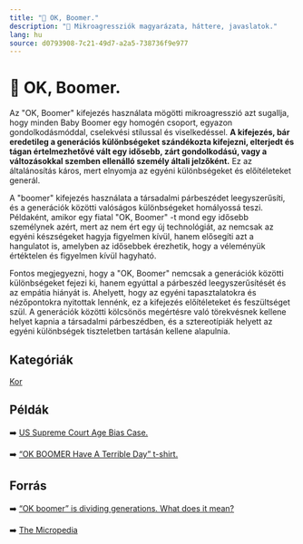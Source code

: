 ```yaml
---
title: "🚫 OK, Boomer."
description: "🚫 Mikroagressziók magyarázata, háttere, javaslatok."
lang: hu
source: d0793908-7c21-49d7-a2a5-738736f9e977
---
```


<div class="wiki-content agression-title">

# 🚫 OK, Boomer.

Az "OK, Boomer" kifejezés használata mögötti mikroagresszió azt sugallja, hogy minden Baby Boomer egy homogén csoport, egyazon gondolkodásmóddal, cselekvési stílussal és viselkedéssel. **A kifejezés, bár eredetileg a generációs különbségeket szándékozta kifejezni, elterjedt és tágan értelmezhetővé vált egy idősebb, zárt gondolkodású, vagy a változásokkal szemben ellenálló személy általi jelzőként.** Ez az általánosítás káros, mert elnyomja az egyéni különbségeket és előítéleteket generál.

A "boomer" kifejezés használata a társadalmi párbeszédet leegyszerűsíti, és a generációk közötti valóságos különbségeket homályossá teszi. Példaként, amikor egy fiatal "OK, Boomer" -t mond egy idősebb személynek azért, mert az nem ért egy új technológiát, az nemcsak az egyéni készségeket hagyja figyelmen kívül, hanem elősegíti azt a hangulatot is, amelyben az idősebbek érezhetik, hogy a véleményük értéktelen és figyelmen kívül hagyható.

Fontos megjegyezni, hogy a "OK, Boomer" nemcsak a generációk közötti különbségeket fejezi ki, hanem egyúttal a párbeszéd leegyszerűsítését és az empátia hiányát is. Ahelyett, hogy az egyéni tapasztalatokra és nézőpontokra nyitottak lennénk, ez a kifejezés előítéleteket és feszültséget szül. A generációk közötti kölcsönös megértésre való törekvésnek kellene helyet kapnia a társadalmi párbeszédben, és a sztereotípiák helyett az egyéni különbségek tiszteletben tartásán kellene alapulnia.


<div class="categories">

## Kategóriák

[Kor](/#/entry?id=kor)

</div>

## Példák

➡️ [US Supreme Court Age Bias Case.](https://www.nytimes.com/2020/01/15/us/supreme-court-age-bias-ok-boomer.html)

➡️ [“OK BOOMER Have A Terrible Day” t-shirt.](https://www.bonfire.com/store/ok-boomer)

## Forrás

➡️ [“OK boomer” is dividing generations. What does it mean?](https://www.nbcnews.com/better/lifestyle/ok-boomer-diving-generation-what-does-it-mean-ncna1077261 )

➡️ [The Micropedia](https://www.themicropedia.org/)


</div>